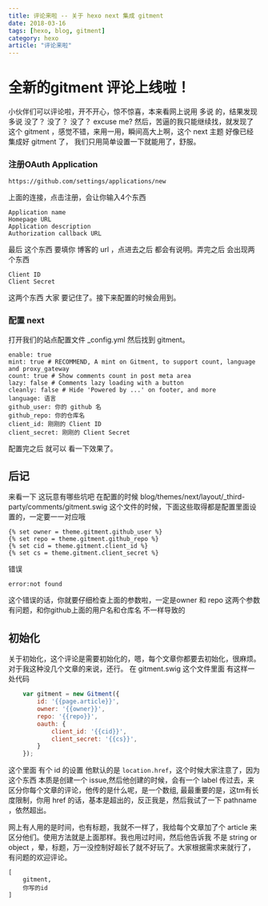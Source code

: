 ```yaml
---
title: 评论来啦 -- 关于 hexo next 集成 gitment
date: 2018-03-16
tags: [hexo, blog, gitment]
category: hexo
article: "评论来啦"
---
```


# 全新的gitment 评论上线啦！

小伙伴们可以评论啦，开不开心，惊不惊喜，本来看网上说用 多说 的，结果发现 多说 没了？ 没了？ 没了？ excuse me?
然后，苦逼的我只能继续找，就发现了这个 gitment ，感觉不错，来用一用，瞬间高大上啊，这个 next 主题 好像已经集成好 gitment 了，
我们只用简单设置一下就能用了，舒服。

### 注册OAuth Application

    https://github.com/settings/applications/new

上面的连接，点击注册，会让你输入4个东西

    Application name
    Homepage URL
    Application description
    Authorization callback URL

最后 这个东西 要填你 博客的 url ，点进去之后 都会有说明。弄完之后 会出现两个东西

    Client ID
    Client Secret

这两个东西 大家 要记住了。接下来配置的时候会用到。

### 配置 next

打开我们的站点配置文件 _config.yml 然后找到 gitment。

    enable: true
    mint: true # RECOMMEND, A mint on Gitment, to support count, language and proxy_gateway
    count: true # Show comments count in post meta area
    lazy: false # Comments lazy loading with a button
    cleanly: false # Hide 'Powered by ...' on footer, and more
    language: 语言
    github_user: 你的 github 名
    github_repo: 你的仓库名
    client_id: 刚刚的 Client ID
    client_secret: 刚刚的 Client Secret

配置完之后 就可以 看一下效果了。

## 后记

来看一下 这玩意有哪些坑吧
在配置的时候 blog/themes/next/layout/_third-party/comments/gitment.swig 这个文件的时候，下面这些取得都是配置里面设置的，一定要一一对应哦

    {% set owner = theme.gitment.github_user %}
    {% set repo = theme.gitment.github_repo %}
    {% set cid = theme.gitment.client_id %}
    {% set cs = theme.gitment.client_secret %}

错误

    error:not found

这个错误的话，你就要仔细检查上面的参数啦，一定是owner 和 repo 这两个参数有问题，和你github上面的用户名和仓库名 不一样导致的

## 初始化

关于初始化，这个评论是需要初始化的，嗯，每个文章你都要去初始化，很麻烦。对于我这种没几个文章的来说，还行。
在 gitment.swig 这个文件里面 有这样一处代码
```js
    var gitment = new Gitment({
        id: '{{page.article}}',
        owner: '{{owner}}',
        repo: '{{repo}}',
        oauth: {
            client_id: '{{cid}}',
            client_secret: '{{cs}}',
        }
    });
```

这个里面 有个 id 的设置 他默认的是 `location.href`，这个时候大家注意了，因为这个东西 本质是创建一个 issue,然后他创建的时候，会有一个 label 传过去，来区分你每个文章的评论，他传的是什么呢，是一个数组, 最最重要的是，这tm有长度限制，你用 href 的话，基本是超出的，反正我是，然后我试了一下 pathname ，依然超出。

网上有人用的是时间，也有标题，我就不一样了，我给每个文章加了个 article 来区分他们。使用方法就是上面那样。我也用过时间，然后他告诉我 不是 string or object ，晕，标题，万一没控制好超长了就不好玩了。大家根据需求来就行了，有问题的欢迎评论。

    [
        gitment,
        你写的id
    ]
